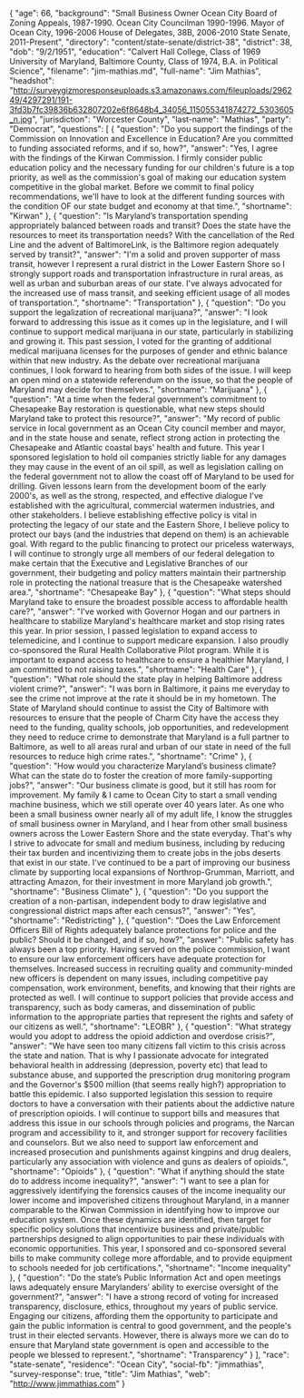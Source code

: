 {
  "age": 66,
  "background": "Small Business Owner Ocean City Board of Zoning Appeals, 1987-1990.  Ocean City Councilman 1990-1996.  Mayor of Ocean City, 1996-2006 House of Delegates, 38B, 2006-2010 State Senate, 2011-Present",
  "directory": "content/state-senate/district-38",
  "district": 38,
  "dob": "9/2/1951",
  "education": "Calvert Hall College, Class of 1969 University of Maryland, Baltimore County, Class of 1974, B.A. in Political Science",
  "filename": "jim-mathias.md",
  "full-name": "Jim Mathias",
  "headshot": "http://surveygizmoresponseuploads.s3.amazonaws.com/fileuploads/296249/4297291/191-3fd3b7fc39836b632807202e6f8648b4_34056_115055341874272_5303605_n.jpg",
  "jurisdiction": "Worcester County",
  "last-name": "Mathias",
  "party": "Democrat",
  "questions": [
    {
      "question": "Do you support the findings of the Commission on Innovation and Excellence in Education? Are you committed to funding associated reforms, and if so, how?",
      "answer": "Yes, I agree with the findings of the Kirwan Commission.  I firmly consider public education policy and the necessary funding for our children's future is a top priority, as well as the commission's goal of making our education system competitive in the global market.  Before we commit to final policy recommendations, we'll have to look at the different funding sources with the condition OF our state budget and economy at that time.",
      "shortname": "Kirwan"
    },
    {
      "question": "Is Maryland’s transportation spending appropriately balanced between roads and transit? Does the state have the resources to meet its transportation needs? With the cancellation of the Red Line and the advent of BaltimoreLink, is the Baltimore region adequately served by transit?",
      "answer": "I'm a solid and proven supporter of mass transit, however I represent a rural district in the Lower Eastern Shore so I strongly support roads and transportation infrastructure in rural areas, as well as urban and suburban areas of our state.  I've always advocated for the increased use of mass transit, and seeking efficient usage of all modes of transportation.",
      "shortname": "Transportation"
    },
    {
      "question": "Do you support the legalization of recreational marijuana?",
      "answer": "I look forward to addressing this issue as it comes up in the legislature, and I will continue to support medical marijuana in our state, particularly in stabilizing and growing it.  This past session, I voted for the granting of additional medical marijuana licenses for the purposes of gender and ethnic balance within that new industry.    As the debate over recreational marijuana continues, I look forward to hearing from both sides of the issue.  I will keep an open mind on a statewide referendum on the issue, so that the  people of Maryland may decide for themselves.",
      "shortname": "Marijuana"
    },
    {
      "question": "At a time when the federal government’s commitment to Chesapeake Bay restoration is questionable, what new steps should Maryland take to protect this resource?",
      "answer": "My record of public service in local government as an Ocean City council member and mayor, and in the state house and senate, reflect strong action in protecting the Chesapeake and Atlantic coastal bays' health and future. This year I sponsored legislation to hold oil companies strictly liable for any damages they may cause in the event of an oil spill, as well as legislation calling on the federal government not to allow the coast off of Maryland to be used for drilling.    Given lessons learn from the development boom of the early 2000's, as well as the strong, respected, and effective dialogue I've established with the agricultural, commercial watermen industries, and other stakeholders.  I believe establishing effective policy is vital in protecting the legacy of our state and the Eastern Shore, I believe policy to protect our bays (and the industries that depend on them) is an achievable goal.  With regard to the public financing  to protect our priceless waterways, I will continue to strongly urge all members of our federal delegation to make certain that the Executive and Legislative Branches of our government, their budgeting and policy matters maintain their partnership role in protecting the national treasure that is the Chesapeake watershed area.",
      "shortname": "Chesapeake Bay"
    },
    {
      "question": "What steps should Maryland take to ensure the broadest possible access to affordable health care?",
      "answer": "I've worked with Governor Hogan and our partners in healthcare to stabilize Maryland's healthcare market and stop rising rates this year. In prior session, I passed legislation to expand access to telemedicine, and I continue to support medicare expansion.  I also proudly co-sponsored the Rural Health Collaborative Pilot program.   While it is important to expand access to healthcare to ensure a healthier Maryland, I am committed to not raising taxes.",
      "shortname": "Health Care"
    },
    {
      "question": "What role should the state play in helping Baltimore address violent crime?",
      "answer": "I was born in Baltimore, it pains me everyday to see the crime not improve at the rate it should be in my hometown.  The State of Maryland should continue to assist the City of Baltimore with resources to ensure that the people of Charm City have the access they need to the funding, quality schools, job opportunities, and redevelopment they need to reduce crime to demonstrate that Maryland is a full partner to Baltimore, as well to all areas rural and urban of our state in need of the full resources to reduce high crime rates.",
      "shortname": "Crime"
    },
    {
      "question": "How would you characterize Maryland’s business climate? What can the state do to foster the creation of more family-supporting jobs?",
      "answer": "Our business climate is good, but it still has room for improvement.  My family & I came to Ocean City to start a small vending machine business, which we still operate over 40 years later.  As one who been a small business owner nearly all of my adult life, I know the struggles of small business owner in Maryland, and I hear from other small business owners across the Lower Eastern Shore and the state everyday.  That's why I strive to advocate for small and medium business, including by reducing their tax burden and incentivizing them to create jobs in the jobs deserts that exist in our state.    I've continued to be a part of improving our business climate by supporting local expansions of Northrop-Grumman, Marriott, and attracting Amazon, for their investment in more Maryland job growth.",
      "shortname": "Business Climate"
    },
    {
      "question": "Do you support the creation of a non-partisan, independent body to draw legislative and congressional district maps after each census?",
      "answer": "Yes",
      "shortname": "Redistricting"
    },
    {
      "question": "Does the Law Enforcement Officers Bill of Rights adequately balance protections for police and the public? Should it be changed, and if so, how?",
      "answer": "Public safety has always been a top priority.  Having served on the police commission, I want to ensure our law enforcement officers have adequate protection for themselves.  Increased success in recruiting quality and community-minded new officers is dependent on many issues, including competitive  pay compensation, work environment, benefits, and knowing that their rights are protected as well.  I will continue to support policies that provide access and transparency, such as body cameras, and dissemination of public information to the appropriate parties that represent the rights and safety of our citizens as well.",
      "shortname": "LEOBR"
    },
    {
      "question": "What strategy would you adopt to address the opioid addiction and overdose crisis?",
      "answer": "We have seen too many citizens fall victim to this crisis across the state and nation.  That is why I passionate advocate for integrated behavioral health in addressing (depression, poverty etc) that lead to substance abuse, and supported the prescription drug monitoring program and the Governor's $500 million (that seems really high?) appropriation to battle this epidemic. I also supported legislation this session to require doctors to have a conversation with their patients about the addictive nature of prescription opioids.   I will continue to support bills and measures that address this issue in our schools through policies and programs, the Narcan program and accessibility to it, and stronger support for recovery facilities and counselors.  But we also need to support law enforcement and increased prosecution and punishments against kingpins and drug dealers, particularly any association with violence and guns as dealers of opioids.",
      "shortname": "Opioids"
    },
    {
      "question": "What if anything should the state do to address income inequality?",
      "answer": "I want to see a plan for aggressively identifying the forensics causes of the income inequality our lower income and impoverished citizens throughout Maryland, in a manner comparable to the Kirwan Commission in identifying how to improve our education system.  Once these dynamics are identified, then target for specific policy solutions that incentivize business and private/public partnerships designed to align opportunities to pair these individuals with economic opportunities.  This year, I sponsored and co-sponsored several bills to make community college more affordable, and to provide equipment to schools needed for job certifications.",
      "shortname": "Income inequality"
    },
    {
      "question": "Do the state’s Public Information Act and open meetings laws adequately ensure Marylanders’ ability to exercise oversight of the government?",
      "answer": "I have a strong record of voting for increased transparency, disclosure, ethics, throughout my years of public service.  Engaging our citizens, affording them the opportunity to participate and gain the public information is central to good government, and the people's trust in their elected servants. However, there is always more we can do to ensure that Maryland state government is open and accessible to the people we blessed to represent.",
      "shortname": "Transparency"
    }
  ],
  "race": "state-senate",
  "residence": "Ocean City",
  "social-fb": "jimmathias",
  "survey-response": true,
  "title": "Jim Mathias",
  "web": "http://www.jimmathias.com"
}
